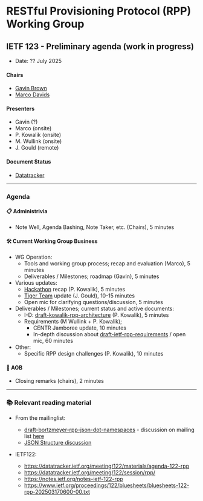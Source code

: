 
# RESTful Provisioning Protocol (RPP) Working Group

## IETF 123 - Preliminary agenda (work in progress)

* Date: ?? July 2025

<!--
* Time: ??:?? - ??:?? CEST (??:?? - ??:?? UTC)
* Room: ??

* [MeetEcho](https://meetings.conf.meetecho.com/ietf123/?session=??) full client (with video)
* [OnSiteTool](https://meetings.conf.meetecho.com/onsite123/?session=??)
-->
<!-- * [Minutes](https://codimd.ietf.org/notes-ietf-123-rpp) -->
<!--
* [Published minutes](https://notes.ietf.org/s/notes-ietf-123-rpp)
* [Zulip](https://zulip.ietf.org/#narrow/stream/rpp)
* [Upload Slides](https://datatracker.ietf.org/meeting/123/session/rpp)
-->
#### Chairs

* [Gavin Brown](https://datatracker.ietf.org/person/gavin.brown@icann.org)
* [Marco Davids](https://datatracker.ietf.org/person/marco.davids@sidn.nl)

#### Presenters
* Gavin (?)
* Marco (onsite)
* P. Kowalik (onsite)
* M. Wullink (onsite)
* J. Gould (remote)

#### Document Status

* [Datatracker](https://datatracker.ietf.org/wg/rpp/documents/)
<!-- * [Github](https://github.com/ietf-wg-rpp/wg-materials/blob/main/rpp-document-status.md) -->

---
### Agenda

#### 📋 Administrivia

* Note Well, Agenda Bashing, Note Taker, etc. (Chairs), 5 minutes

#### 🛠️ Current Working Group Business
* WG Operation:
  - Tools and working group process; recap and evaluation (Marco), 5 minutes
  - Deliverables / Milestones; roadmap (Gavin), 5 minutes
* Various updates:
  - [Hackathon](https://wiki.ietf.org/en/meeting/123/hackathon#restful-provisioning-protocol-rpp) recap (P. Kowalik), 5 minutes
  - [Tiger Team](https://github.com/ietf-wg-rpp/wg-materials/blob/main/README.md#tiger-team) update (J. Gould), 10-15 minutes
  - Open mic for clarifying questions/discussion, 5 minutes
* Deliverables / Milestones; current status and active documents:
  - I-D: [draft-kowalik-rpp-architecture](https://datatracker.ietf.org/doc/draft-kowalik-rpp-architecture/) (P. Kowalik), 5 minutes
  - Requirements (M Wullink + P. Kowalik);
    + CENTR Jamboree update, 10 minutes
    + In-depth discussion about [draft-ietf-rpp-requirements](https://datatracker.ietf.org/doc/draft-ietf-rpp-requirements/) / open mic, 60 minutes
    <!-- Including a few 'show of hands' questions -->
* Other:
  - Specific RPP design challenges (P. Kowalik), 10 minutes
    <!-- TODO: move up ?? -->

#### 🎤 AOB
* Closing remarks (chairs), 2 minutes

<!-- 
#### 💡 For Consideration
* I-D: [draft-rpp-core](https://datatracker.ietf.org/doc/draft-rpp-core/) (M. Wullink ?), 5-10 minutes
* I-D: [draft-bortzmeyer-rpp-json-dot-namespaces](https://datatracker.ietf.org/doc/draft-bortzmeyer-rpp-json-dot-namespaces/) (S. Bortzmeyer ?), x minutes  
(only when there are relevant updates)

#### ⌛️ Time Permitting

* Nothing so far

-->
---
### 📚 Relevant reading material

* From the mailinglist:
  - [draft-bortzmeyer-rpp-json-dot-namespaces](https://datatracker.ietf.org/doc/draft-bortzmeyer-rpp-json-dot-namespaces/) - discussion on mailing list [here](https://mailarchive.ietf.org/arch/msg/rpp/VZlQ1HD-MC-e5rsUqn9pE875vgk/)
  - [JSON Structure discussion](https://mailarchive.ietf.org/arch/msg/rpp/ZC0_a6igfKdHjK4pnZN4TVoN6RM/) 

* IETF122:
  - https://datatracker.ietf.org/meeting/122/materials/agenda-122-rpp
  - https://datatracker.ietf.org/meeting/122/session/rpp/
  - https://notes.ietf.org/notes-ietf-122-rpp
  - https://www.ietf.org/proceedings/122/bluesheets/bluesheets-122-rpp-202503170600-00.txt
